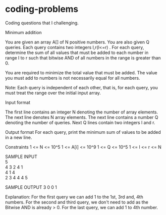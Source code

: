 # coding-problems
Coding questions that I challenging.

Minimum addition

You are given an array A[] of N positive numbers. You are also given Q queries. Each query contains two integers l,r(l<=r) . For each query, determine the sum of all values that must be added to each number in range l to r such that bitwise AND of all numbers in the range is greater than 0.

You are required to minimize the total value that must be added. The value you must add to numbers is not necessarily equal for all numbers.

Note: Each query is independent of each other, that is, for each query, you must treat the range over the initial input array.

Input format

The first line contains an integer N denoting the number of array elements.
The next line denotes N array elements.
The next line contains a number Q denoting the number of queries.
Next Q lines contain two integers l and r.

Output format
For each query, print the minimum sum of values to be added in a new line.

Constraints
1 <= N <= 10^5
1 <= A[i] <= 10^9
1 <= Q <= 10^5
1 <= l <= r <= N

SAMPLE INPUT           
5                     
4 3 2 4 1         
4
1 4             
2 3
4 4
4 5

SAMPLE OUTPUT
3
0
0
1

Explanation:
For the first query we can add 1 to the 1st, 3rd and, 4th numbers.
For the second and third query, we don't need to add as the Bitwise AND is already > 0.
For the last query, we can add 1 to 4th number.

